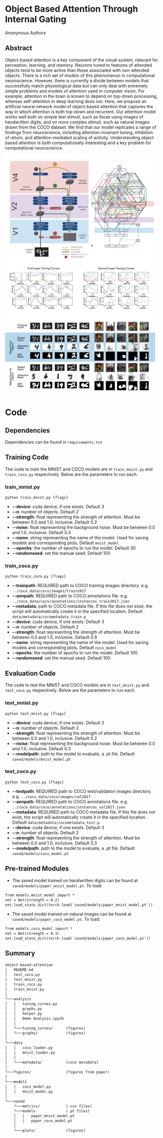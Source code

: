 # Object Based Attention Through Internal Gating
Anonymous Authors

## Abstract
Object-based attention is a key component of the visual system, relevant for perception, learning, and memory. Neurons tuned to features of attended objects tend to be more active than those associated with non-attended objects. There is a rich set of models of this phenomenon in computational neuroscience. However, there is currently a divide between models that successfully match physiological data but can only deal with extremely simple problems and models of attention used in computer vision. For example, attention in the brain is known to depend on top-down processing, whereas self-attention in deep learning does not. Here, we propose an artificial neural network model of object-based attention that captures the way in which attention is both top-down and recurrent. Our attention model works well both on simple test stimuli, such as those using images of handwritten digits, and on more complex stimuli, such as natural images drawn from the COCO dataset. We find that our model replicates a range of findings from neuroscience, including attention-invariant tuning, inhibition of return, and attention-mediated scaling of activity. Understanding object based attention is both computationally interesting and a key problem for computational neuroscience. 

![Net Diagram](figures/netdiagram.png)
![Tuning Curves](figures/tuningcurves.png)
![Visualizations](figures/visualizations.png)

# Code
## Dependencies
Dependencies can be found in `requirements.txt`

## Training Code
The code to train the MNIST and COCO models are in `train_mnist.py` and `train_coco.py` respectively. Below are the parameters to run each.

### train_mnist.py
```
python train_mnist.py [flags]
```
* **--device**: cuda device, if one exists. Default 3
* **--n**: number of objects. Default 2
* **--strength**: float representing the strength of attention. Must be between 0.0 and 1.0, inclusive. Default 0.2
* **--noise**: float representing the background noise. Must be between 0.0 and 1.0, inclusive. Default 0.3
* **--name**: string representing the name of the model. Used for saving models and corresponding plots. Default `mnist_model`
* **--epochs**: the number of epochs to run the model. Default 30
* **--randomseed**: set the manual seed. Default 100


### train_coco.py
```
python train_coco.py [flags]
```
* **--trainpath**: REQUIRED path to COCO training images directory. e.g. `../coco_data/coco/images/train2017`
* **--annpath**: REQUIRED path to COCO annotations file. e.g. `../coco_data/coco/annotations/instances_train2017.json`
* **--metadata**: path to COCO metadata file. If this file does not exist, the script will automatically create it in the specified location. Default `data/metadata/cocometadata_train.p`
* **--device**: cuda device, if one exists. Default 3
* **--n**: number of objects. Default 2
* **--strength**: float representing the strength of attention. Must be between 0.0 and 1.0, inclusive. Default 0.9
* **--name**: string representing the name of the model. Used for saving models and corresponding plots. Default `coco_model`
* **--epochs**: the number of epochs to run the model. Default 100
* **--randomseed**: set the manual seed. Default 100

## Evaluation Code
The code to test the MNIST and COCO models are in `test_mnist.py` and `test_coco.py` respectively. Below are the parameters to run each.

### test_mnist.py
```
python test_mnist.py [flags]
```
* **--device**: cuda device, if one exists. Default 3
* **--n**: number of objects. Default 2
* **--strength**: float representing the strength of attention. Must be between 0.0 and 1.0, inclusive. Default 0.2
* **--noise**: float representing the background noise. Must be between 0.0 and 1.0, inclusive. Default 0.3
* **--modelpath**: path to the model to evaluate, a .pt file. Default `saved/models/mnist_model.pt`

### test_coco.py
```
python test_coco.py [flags]
```
* **--testpath**: REQUIRED path to COCO test/validation images directory. e.g. `../coco_data/coco/images/val2017`
* **--annpath**: REQUIRED path to COCO annotations file. e.g. `../coco_data/coco/annotations/instances_val2017.json`
* **--metadata**: REQUIRED path to COCO metadata file. If this file does not exist, the script will automatically create it in the specified location. Default `data/metadata/cocometadata_test.p`
* **--device**: cuda device, if one exists. Default 3
* **--n**: number of objects. Default 2
* **--strength**: float representing the strength of attention. Must be between 0.0 and 1.0, inclusive. Default 0.3
* **--modelpath**: path to the model to evaluate, a .pt file. Default `saved/models/coco_model.pt`

## Pre-trained Modules
* The saved model trained on handwritten digits can be found at `saved/models/paper_mnist_model.pt`. To load: 
```
from models.mnist_model import *
net = Net(strength = 0.2)
net.load_state_dict(torch.load(`saved/models/paper_mnist_model.pt'))
```
* The saved model trained on natural images can be found at `saved/models/paper_coco_model.pt`. To load: 
```
from models.coco_model import *
net = Net(strength = 0.3)
net.load_state_dict(torch.load(`saved/models/paper_coco_model.pt'))
```

## Summary
```
object-based-attention
│   README.md
│   test_coco.py
|   test_mnist.py
|   train_coco.py
|   train_mnist.py    
│
└───analysis
│   │   tuning_curves.py
│   │   graphs.py
│   │   helper.py
│   │   Demo Analysis.ipynb
│   │
│   └───tuning_curves/      (figures)
│   └───graphs/             (figures)
│   
└───data
│   │   coco_loader.py
│   │   mnist_loader.py
│   │
│   └───metadata/           (coco metadata)
│   
└───figures/                (figures from paper)
│   
└───models
│   │   coco_model.py
│   │   mnist_model.py
│   
└───saved
    └───metrics/            (.csv files)
    └───models              (.pt files)
    │   │   paper_mnist_model.pt
    │   │   paper_coco_model.pt    
    │   
    └───plots/              (figures)
```
